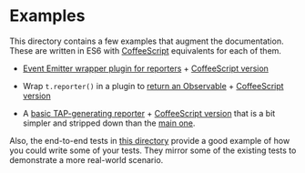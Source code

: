 # Examples

This directory contains a few examples that augment the documentation. These are written in ES6 with [CoffeeScript](http://coffeescript.org) equivalents for each of them.

- [Event Emitter wrapper plugin for reporters](./ee-reporter.js) + [CoffeeScript version](./ee-reporter.coffee)

- Wrap `t.reporter()` in a plugin to [return an Observable](./observable-reporter.js) + [CoffeeScript version](./observable-reporter.coffee)

- A [basic TAP-generating reporter](./tap-reporter.js) + [CoffeeScript version](./tap-reporter.coffee) that is a bit simpler and stripped down than the [main one](../reporters.md).

Also, the end-to-end tests in [this directory](http://github.com/isiahmeadows/thallium/tree/master/fixtures/mid-coffee) provide a good example of how you could write some of your tests. They mirror some of the existing tests to demonstrate a more real-world scenario.
